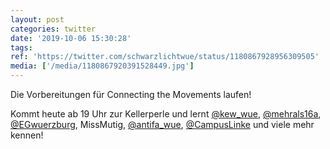 ```yaml
---
layout: post
categories: twitter
date: '2019-10-06 15:30:28'
tags: 
ref: 'https://twitter.com/schwarzlichtwue/status/1180867928956309505'
media: ['/media/1180867920391528449.jpg']
---
```

Die Vorbereitungen für Connecting the Movements laufen!



Kommt heute ab 19 Uhr zur Kellerperle und lernt [@kew_wue](https://twitter.com/kew_wue), [@mehrals16a](https://twitter.com/mehrals16a), [@EGwuerzburg](https://twitter.com/EGwuerzburg), MissMutig, [@antifa_wue](https://twitter.com/antifa_wue), [@CampusLinke](https://twitter.com/CampusLinke) und viele mehr kennen! 